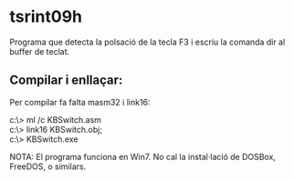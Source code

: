 # tsrint09h

Programa que detecta la polsació de la tecla F3 i escriu la comanda dir<cr> al buffer de teclat.

## Compilar i enllaçar:

Per compilar fa falta masm32 i link16:

c:\\> ml /c KBSwitch.asm  
c:\\> link16 KBSwitch.obj;  
c:\\> KBSwitch.exe

NOTA: El programa funciona en Win7. No cal la instal·lació de DOSBox, FreeDOS, o similars.

